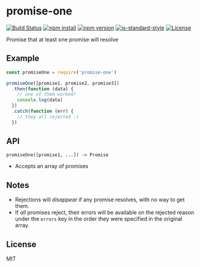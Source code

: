 # promise-one

[![Build Status](http://img.shields.io/travis/jarofghosts/promise-one.svg?style=flat-square)](https://travis-ci.org/jarofghosts/promise-one)
[![npm install](http://img.shields.io/npm/dm/promise-one.svg?style=flat-square)](https://www.npmjs.org/package/promise-one)
[![npm version](https://img.shields.io/npm/v/promise-one.svg?style=flat-square)](https://www.npmjs.org/package/promise-one)
[![js-standard-style](https://img.shields.io/badge/code%20style-standard-brightgreen.svg?style=flat-square)](https://github.com/feross/standard)
[![License](https://img.shields.io/npm/l/promise-one.svg?style=flat-square)](https://github.com/jarofghosts/promise-one/blob/master/LICENSE)


Promise that at least one promise will resolve

## Example

```javascript
const promiseOne = require('promise-one')

promiseOne([promise1, promise2, promise3])
  .then(function (data) {
    // one of them worked!
    console.log(data)
  })
  .catch(function (err) {
    // they all rejected :(
  })
```

## API

`promiseOne([promise1, ...]) -> Promise`

* Accepts an array of promises

## Notes

* Rejections will _disappear_ if any promise resolves, with no way to get them.
* If _all_ promises reject, their errors will be available on the rejected reason
  under the `errors` key in the order they were specified in the original array.

## License

MIT
